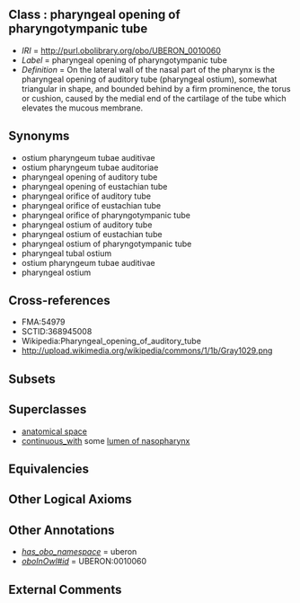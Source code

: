 
## Class : pharyngeal opening of pharyngotympanic tube

 * *IRI* = http://purl.obolibrary.org/obo/UBERON_0010060
 * *Label* = pharyngeal opening of pharyngotympanic tube
 * *Definition* = On the lateral wall of the nasal part of the pharynx is the pharyngeal opening of auditory tube (pharyngeal ostium), somewhat triangular in shape, and bounded behind by a firm prominence, the torus or cushion, caused by the medial end of the cartilage of the tube which elevates the mucous membrane.

## Synonyms

 * ostium pharyngeum tubae auditivae
 * ostium pharyngeum tubae auditoriae
 * pharyngeal opening of auditory tube
 * pharyngeal opening of eustachian tube
 * pharyngeal orifice of auditory tube
 * pharyngeal orifice of eustachian tube
 * pharyngeal orifice of pharyngotympanic tube
 * pharyngeal ostium of auditory tube
 * pharyngeal ostium of eustachian tube
 * pharyngeal ostium of pharyngotympanic tube
 * pharyngeal tubal ostium
 * ostium pharyngeum tubae auditivae
 * pharyngeal ostium

## Cross-references

 * FMA:54979
 * SCTID:368945008
 * Wikipedia:Pharyngeal_opening_of_auditory_tube
 * http://upload.wikimedia.org/wikipedia/commons/1/1b/Gray1029.png

## Subsets


## Superclasses

 * [anatomical space](../../UBERON/64/UBERON_0000464.md)
 * [continuous_with](../../FMA/72/FMA_85972.md) some [lumen of nasopharynx](../../UBERON/61/UBERON_0010061.md)

## Equivalencies


## Other Logical Axioms


## Other Annotations

 * *[has_obo_namespace](../../ce/oboInOwl#hasOBONamespace.md)* = uberon
 * *[oboInOwl#id](../../id/oboInOwl#id.md)* = UBERON:0010060

## External Comments

